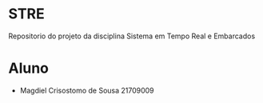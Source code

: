# STRE

Repositorio do projeto da disciplina Sistema em Tempo Real e Embarcados 

# Aluno

- Magdiel Crisostomo de Sousa 21709009

````